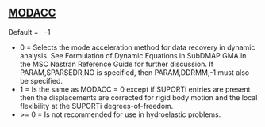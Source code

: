 ## [MODACC](https://nexus.hexagon.com/documentationcenter/bundle/MSC_Nastran_2022.4/page/Nastran_Combined_Book/qrg/parameters/TOC.MODACC.xhtml)

Default =    -1

* 0 = Selects the mode acceleration method for data recovery in dynamic analysis.  See Formulation of Dynamic Equations in SubDMAP GMA in the MSC Nastran Reference Guide for further discussion. If PARAM,SPARSEDR,NO is specified, then PARAM,DDRMM,-1 must also be specified.
* 1 = Is the same as MODACC = 0 except if SUPORTi entries are present then the displacements are corrected for rigid body motion and the local flexibility at the SUPORTi degrees-of-freedom.
* \>= 0 = Is not recommended for use in hydroelastic problems.

